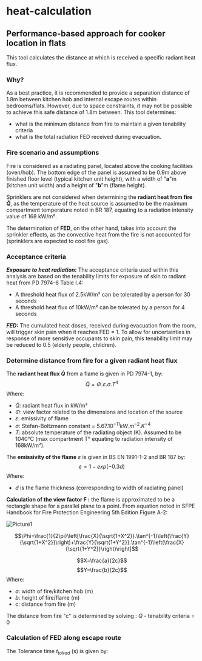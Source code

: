 # heat-calculation
## Performance-based approach for cooker location in flats

This tool calculates the distance at which is received a specific radiant heat flux.

### Why?
As a best practice, it is recommended to provide a separation distance of 1.8m between kitchen hob and internal escape routes within bedrooms/flats.
However, due to space constraints, it may not be possible to achieve this safe distance of 1.8m between. This tool determines:
- what is the minimum distance from fire to maintain a given tenability criteria
- what is the total radiation FED received during evacuation.

### Fire scenario and assumptions

Fire is considered as a radiating panel, located above the cooking facilities (oven/hob). The bottom edge of the panel is assumed to be 0.9m above finished floor level (typical kitchen unit height), with a width of "**a**"m (kitchen unit width) and a height of "**b**"m (flame height).

Sprinklers are not considered when determining the **radiant heat from fire $\dot{Q}$**, as the temperature of the heat source is assumed to be the maximum compartment temperature noted in BR 187, equating to a radiation intensity value of 168 kW/m².

The determination of **FED**, on the other hand, takes into account the sprinkler effects, as the convective heat from the fire is not accounted for (sprinklers are expected to cool fire gas).

### Acceptance criteria

***Exposure to heat radiation:*** The acceptance criteria used within this analysis are based on the tenability limits for exposure of skin to radiant heat from PD 7974-6 Table I.4:
- A threshold heat flux of 2.5kW/m² can be tolerated by a person for 30 seconds 
- A threshold heat flux of 10kW/m² can be tolerated by a person for 4 seconds 

***FED:*** The cumulated heat doses, received during evacuation from the room, will trigger skin pain when it reaches FED = 1. To allow for uncertainties in response of more sensitive occupants to skin pain, this tenability limit may be reduced to 0.5 (elderly people, children).

### Determine distance from fire for a given radiant heat flux

The **radiant heat flux $\dot{Q}$** from a flame is given in PD 7974-1, by:
$$\dot{Q}=\Phi.\varepsilon.\sigma.T^4$$
Where:
- $\dot{Q}$: radiant heat flux in kW/m²
- $\Phi$: view factor related to the dimensions and location of the source
- $\varepsilon$: emissivity of flame
- $\sigma$: Stefan-Boltzmann constant = $5.67.10^{-11} kW.m^{-2}.K^{-4}$
- $T$: absolute temperature of the radiating object (K). Assumed to be 1040°C (max compartment T° equating to radiation intensity of 168kW/m²).

The **emissivity of the flame** $\varepsilon$ is given in BS EN 1991-1-2 and BR 187 by:
$$\varepsilon=1-exp(-0.3d)$$
Where:
-  $d$ is the flame thickness (corresponding to width of radiating panel)

**Calculation of the view factor F :**
the flame is approximated to be a rectangle shape for a parallel plane to a point. From equation noted in SFPE Handbook for Fire Protection Engineering 5th Edition Figure A-2:

![Picture1](https://user-images.githubusercontent.com/24531246/217807536-536a3a4a-31a3-4ba2-a102-d07e6b319c4a.jpg)

$$\Phi=\frac{1}{2\pi}\left[\frac{X}{\sqrt{1+X^2}}.\tan^{-1}\left(\frac{Y}{\sqrt{1+X^2}}\right)+\frac{Y}{\sqrt{1+Y^2}}.\tan^{-1}\left(\frac{X}{\sqrt{1+Y^2}}\right)\right]$$


$$X=\frac{a}{2c}$$
$$Y=\frac{b}{2c}$$
Where:
- $a$: width of fire/kitchen hob (m)
- $b$: height of fire/flame (m)
- $c$: distance from fire (m)

The distance from fire "c" is determined by solving : $\dot{Q}$ - tenability criteria = 0

### Calculation of FED along escape route
The Tolerance time $t_{tolrad}$ (s) is given by: 

